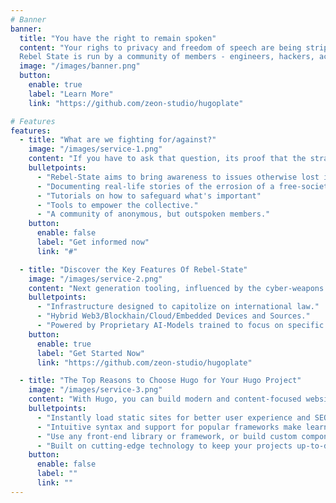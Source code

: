```yaml
---
# Banner
banner:
  title: "You have the right to remain spoken"
  content: "Your righs to privacy and freedom of speech are being stripped away. Authorities are abusing technology and poor governance at an increasing rate. Big Brother isn't just watching, its systematically manipulating you to not only be blind to its abuse, but in many ways, complacent - sometimes even supportive.<br/><br/>
  Rebel State is run by a community of members - engineers, hackers, activists and researchers - all armed with the skills, intellegence and passion to counter this and deliver the tooling and vetted-information our society desperately needs to regain the information sources and political awareness essential to making informed decisions for themselves."
  image: "/images/banner.png"
  button:
    enable: true
    label: "Learn More"
    link: "https://github.com/zeon-studio/hugoplate"

# Features
features:
  - title: "What are we fighting for/against?"
    image: "/images/service-1.png"
    content: "If you have to ask that question, its proof that the strategy of promoting a culture of short-attention-span and delivering a flood of noise has been sucessful"
    bulletpoints:
      - "Rebel-State aims to bring awareness to issues otherwise lost in the noise"
      - "Documenting real-life stories of the errosion of a free-society"
      - "Tutorials on how to safeguard what's important"
      - "Tools to empower the collective."
      - "A community of anonymous, but outspoken members."
    button:
      enable: false
      label: "Get informed now"
      link: "#"

  - title: "Discover the Key Features Of Rebel-State"
    image: "/images/service-2.png"
    content: "Next generation tooling, influenced by the cyber-weapons used against the public, empowering members with the ability to stay several steps ahead."
    bulletpoints:
      - "Infrastructure designed to capitolize on international law."
      - "Hybrid Web3/Blockhain/Cloud/Embedded Devices and Sources."
      - "Powered by Proprietary AI-Models trained to focus on specific ideals."
    button:
      enable: true
      label: "Get Started Now"
      link: "https://github.com/zeon-studio/hugoplate"

  - title: "The Top Reasons to Choose Hugo for Your Hugo Project"
    image: "/images/service-3.png"
    content: "With Hugo, you can build modern and content-focused websites without sacrificing performance or ease of use."
    bulletpoints:
      - "Instantly load static sites for better user experience and SEO."
      - "Intuitive syntax and support for popular frameworks make learning and using Hugo a breeze."
      - "Use any front-end library or framework, or build custom components, for any project size."
      - "Built on cutting-edge technology to keep your projects up-to-date with the latest web standards."
    button:
      enable: false
      label: ""
      link: ""
---
```

